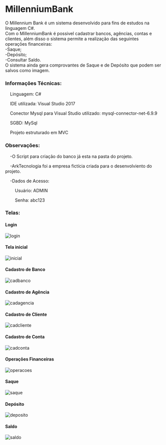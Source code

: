 # MillenniumBank
O Millennium Bank é um sistema desenvolvido para fins de estudos na linguagem C#.<br>
Com o MillenniumBank é possivel cadastrar bancos, agências, contas e clientes, além disso o sistema permite a realização das seguintes operações financeiras:<br>
    -Saque;<br>
    -Depósito;<br>
    -Consultar Saldo.<br>
O sistema ainda gera comprovantes de Saque e de Depósito que podem ser salvos como imagem.<br>

<h3>Informações Técnicas:</h3>
<p>&nbsp&nbsp&nbsp&nbspLinguagem: C# <p>
<p>&nbsp&nbsp&nbsp&nbspIDE utilizada: Visual Studio 2017 </p>
<p>&nbsp&nbsp&nbsp&nbspConector Mysql para Visual Studio utilizado:  mysql-connector-net-6.9.9</p>
<p>&nbsp&nbsp&nbsp&nbspSGBD: MySql </p>
<p>&nbsp&nbsp&nbsp&nbspProjeto estruturado em MVC </p>


<h3>Observações:</h3>
<p>&nbsp&nbsp&nbsp&nbsp-O Script para criação do banco já esta na pasta do projeto.</p>
<p>&nbsp&nbsp&nbsp&nbsp-ArkTecnologia foi a empresa fictícia criada para o desenvolviento do projeto.</>
<p>&nbsp&nbsp&nbsp&nbsp-Dados de Acesso:</p>
<p>&nbsp&nbsp&nbsp&nbsp&nbsp&nbsp&nbsp&nbspUsuário: ADMIN</p>
<p>&nbsp&nbsp&nbsp&nbsp&nbsp&nbsp&nbsp&nbspSenha: abc123</p>



<h3>Telas:</h3>

<h4>Login</h4>

![login](https://user-images.githubusercontent.com/43114897/45591468-224c7080-b92a-11e8-82a2-d39529fa107a.PNG)

<h4>Tela inicial</h4>

![inicial](https://user-images.githubusercontent.com/43114897/45591481-6475b200-b92a-11e8-9f23-85b28764a97f.PNG)

<h4>Cadastro de Banco</h4>

![cadbanco](https://user-images.githubusercontent.com/43114897/45591477-63448500-b92a-11e8-8627-dfc4c06b07c5.PNG)

<h4>Cadastro de Agência</h4>

![cadagencia](https://user-images.githubusercontent.com/43114897/45591476-62abee80-b92a-11e8-8793-155823741ae8.PNG)

<h4>Cadastro de Cliente</h4>

![cadcliente](https://user-images.githubusercontent.com/43114897/45591478-63448500-b92a-11e8-86cc-eb63b15e058e.PNG)

<h4>Cadastro de Conta</h4>

![cadconta](https://user-images.githubusercontent.com/43114897/45591479-63dd1b80-b92a-11e8-9f1f-cf2722e129ce.PNG)

<h4>Operações Financeiras</h4>

![operacoes](https://user-images.githubusercontent.com/43114897/45591482-65a6df00-b92a-11e8-8f2f-bc2ad1e25a5c.PNG)

<h4>Saque</h4>

![saque](https://user-images.githubusercontent.com/43114897/45591484-663f7580-b92a-11e8-9f3f-670e995ce1e3.PNG)

<h4>Depósito</h4>

![deposito](https://user-images.githubusercontent.com/43114897/45591480-6475b200-b92a-11e8-9dc3-c9c48f995334.PNG)

<h4>Saldo</h4>

![saldo](https://user-images.githubusercontent.com/43114897/45591483-65a6df00-b92a-11e8-84eb-80d526d4bd1f.PNG)

